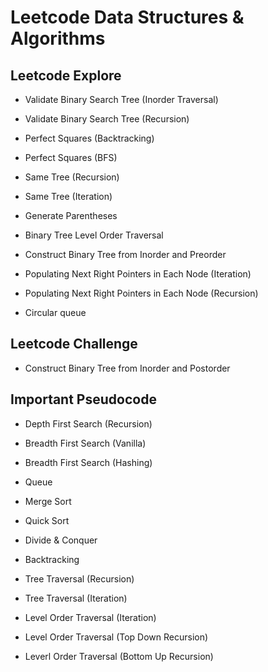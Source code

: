 # Leetcode Data Structures & Algorithms

## Leetcode Explore

- Validate Binary Search Tree (Inorder Traversal)

- Validate Binary Search Tree (Recursion)

- Perfect Squares (Backtracking)

- Perfect Squares (BFS)

- Same Tree (Recursion)

- Same Tree (Iteration)

- Generate Parentheses

- Binary Tree Level Order Traversal

- Construct Binary Tree from Inorder and Preorder

- Populating Next Right Pointers in Each Node (Iteration)

- Populating Next Right Pointers in Each Node (Recursion)

- Circular queue

## Leetcode Challenge

- Construct Binary Tree from Inorder and Postorder

## Important Pseudocode

- Depth First Search (Recursion)

- Breadth First Search (Vanilla)

- Breadth First Search (Hashing)

- Queue

- Merge Sort

- Quick Sort

- Divide & Conquer

- Backtracking

- Tree Traversal (Recursion)

- Tree Traversal (Iteration)

- Level Order Traversal (Iteration)

- Level Order Traversal (Top Down Recursion)

- Leverl Order Traversal (Bottom Up Recursion)
